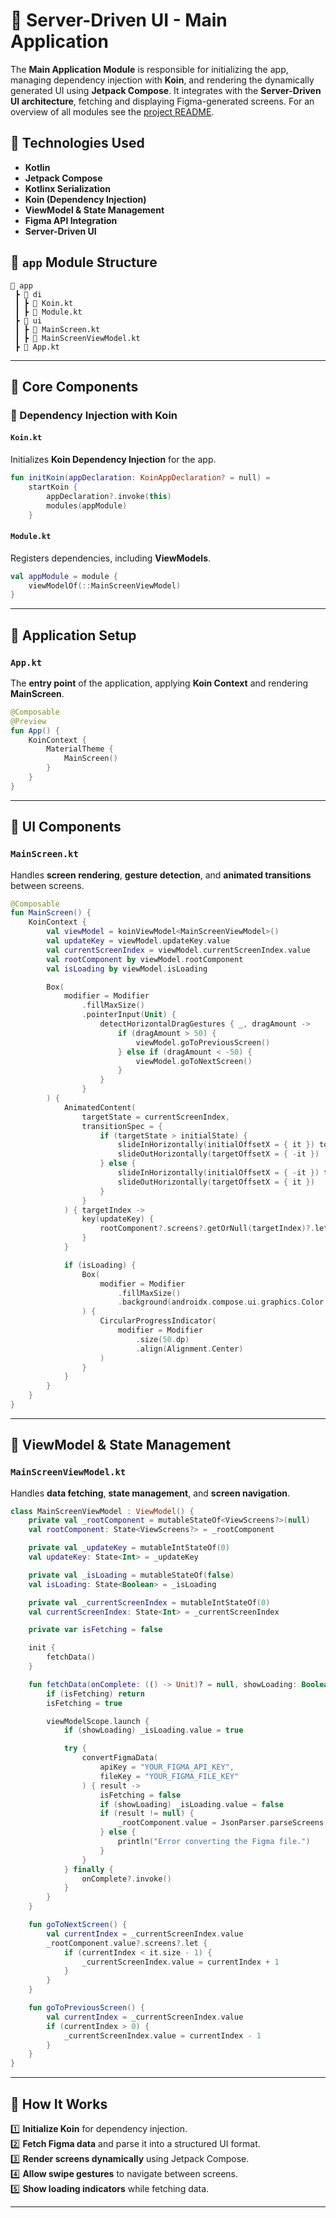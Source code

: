 # 🏹 Server-Driven UI - Main Application

The **Main Application Module** is responsible for initializing the app, managing dependency injection with **Koin**, and rendering the dynamically generated UI using **Jetpack Compose**. It integrates with the **Server-Driven UI architecture**, fetching and displaying Figma-generated screens.
For an overview of all modules see the [project README](../README.md).

## 📌 Technologies Used

- **Kotlin**
- **Jetpack Compose**
- **Kotlinx Serialization**
- **Koin (Dependency Injection)**
- **ViewModel & State Management**
- **Figma API Integration**
- **Server-Driven UI**

## 📁 `app` Module Structure

```
📂 app
 ┣ 📂 di
 ┃ ┣ 📜 Koin.kt
 ┃ ┣ 📜 Module.kt
 ┣ 📂 ui
 ┃ ┣ 📜 MainScreen.kt
 ┃ ┣ 📜 MainScreenViewModel.kt
 ┣ 📜 App.kt
```

---

## 📌 Core Components

### 🔧 Dependency Injection with Koin

#### `Koin.kt`
Initializes **Koin Dependency Injection** for the app.

```kotlin
fun initKoin(appDeclaration: KoinAppDeclaration? = null) =
    startKoin {
        appDeclaration?.invoke(this)
        modules(appModule)
    }
```

#### `Module.kt`
Registers dependencies, including **ViewModels**.

```kotlin
val appModule = module {
    viewModelOf(::MainScreenViewModel)
}
```

---

## 📌 Application Setup

### `App.kt`
The **entry point** of the application, applying **Koin Context** and rendering **MainScreen**.

```kotlin
@Composable
@Preview
fun App() {
    KoinContext {
        MaterialTheme {
            MainScreen()
        }
    }
}
```

---

## 📌 UI Components

### `MainScreen.kt`
Handles **screen rendering**, **gesture detection**, and **animated transitions** between screens.

```kotlin
@Composable
fun MainScreen() {
    KoinContext {
        val viewModel = koinViewModel<MainScreenViewModel>()
        val updateKey = viewModel.updateKey.value
        val currentScreenIndex = viewModel.currentScreenIndex.value
        val rootComponent by viewModel.rootComponent
        val isLoading by viewModel.isLoading

        Box(
            modifier = Modifier
                .fillMaxSize()
                .pointerInput(Unit) {
                    detectHorizontalDragGestures { _, dragAmount ->
                        if (dragAmount > 50) {
                            viewModel.goToPreviousScreen()
                        } else if (dragAmount < -50) {
                            viewModel.goToNextScreen()
                        }
                    }
                }
        ) {
            AnimatedContent(
                targetState = currentScreenIndex,
                transitionSpec = {
                    if (targetState > initialState) {
                        slideInHorizontally(initialOffsetX = { it }) togetherWith
                        slideOutHorizontally(targetOffsetX = { -it })
                    } else {
                        slideInHorizontally(initialOffsetX = { -it }) togetherWith
                        slideOutHorizontally(targetOffsetX = { it })
                    }
                }
            ) { targetIndex ->
                key(updateKey) {
                    rootComponent?.screens?.getOrNull(targetIndex)?.let { RenderScreen(it) }
                }
            }

            if (isLoading) {
                Box(
                    modifier = Modifier
                        .fillMaxSize()
                        .background(androidx.compose.ui.graphics.Color.Black.copy(alpha = 0.3f))
                ) {
                    CircularProgressIndicator(
                        modifier = Modifier
                            .size(50.dp)
                            .align(Alignment.Center)
                    )
                }
            }
        }
    }
}
```

---

## 📌 ViewModel & State Management

### `MainScreenViewModel.kt`
Handles **data fetching**, **state management**, and **screen navigation**.

```kotlin
class MainScreenViewModel : ViewModel() {
    private val _rootComponent = mutableStateOf<ViewScreens?>(null)
    val rootComponent: State<ViewScreens?> = _rootComponent

    private val _updateKey = mutableIntStateOf(0)
    val updateKey: State<Int> = _updateKey

    private val _isLoading = mutableStateOf(false)
    val isLoading: State<Boolean> = _isLoading

    private val _currentScreenIndex = mutableIntStateOf(0)
    val currentScreenIndex: State<Int> = _currentScreenIndex

    private var isFetching = false

    init {
        fetchData()
    }

    fun fetchData(onComplete: (() -> Unit)? = null, showLoading: Boolean = false) {
        if (isFetching) return
        isFetching = true

        viewModelScope.launch {
            if (showLoading) _isLoading.value = true

            try {
                convertFigmaData(
                    apiKey = "YOUR_FIGMA_API_KEY",
                    fileKey = "YOUR_FIGMA_FILE_KEY"
                ) { result ->
                    isFetching = false
                    if (showLoading) _isLoading.value = false
                    if (result != null) {
                        _rootComponent.value = JsonParser.parseScreens(result.toString())
                    } else {
                        println("Error converting the Figma file.")
                    }
                }
            } finally {
                onComplete?.invoke()
            }
        }
    }

    fun goToNextScreen() {
        val currentIndex = _currentScreenIndex.value
        _rootComponent.value?.screens?.let {
            if (currentIndex < it.size - 1) {
                _currentScreenIndex.value = currentIndex + 1
            }
        }
    }

    fun goToPreviousScreen() {
        val currentIndex = _currentScreenIndex.value
        if (currentIndex > 0) {
            _currentScreenIndex.value = currentIndex - 1
        }
    }
}
```

---

## 📌 How It Works

1️⃣ **Initialize Koin** for dependency injection.  
2️⃣ **Fetch Figma data** and parse it into a structured UI format.  
3️⃣ **Render screens dynamically** using Jetpack Compose.  
4️⃣ **Allow swipe gestures** to navigate between screens.  
5️⃣ **Show loading indicators** while fetching data.  

---
